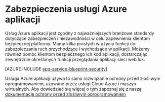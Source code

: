 <properties
    pageTitle="Zabezpieczenia usługi Azure aplikacji"
    description="Dowiedz się, jak bezpiecznego aplikacji sieci Web, telefon komórkowy, interfejs API i warunków logicznych w Azure aplikacji usługi."
    services="app-service"
    documentationCenter=""
    authors="naziml"
    manager="yochayk"
    editor="wpickett"/>

<tags
    ms.service="app-service"
    ms.workload="web"
    ms.tgt_pltfrm="na"
    ms.devlang="na"
    ms.topic="article"
    ms.date="08/16/2015"
    ms.author="naziml"/>

# <a name="azure-app-service-security"></a>Zabezpieczenia usługi Azure aplikacji

Usług Azure aplikacji jest zgodny z najważniejszych branżowe standardy dotyczące zabezpieczeń i niezawodności w celu zapewnienia klientom bezpiecznej platformy. Mamy kilka prostych w użyciu funkcji do zabezpieczania ruch przychodzące i wychodzące w aplikacji. Możemy również pomóc klientom bezpiecznego ich kod aplikacji, dostarczając zewnętrznie określonych funkcji przeglądania aplikacji sieci web luk.

[AZURE.INCLUDE [app-service-blueprint-security](../../includes/app-service-blueprint-security.md)]

Usługa Azure aplikacji używa to samo rozwiązanie ochrony przed złośliwym oprogramowaniem, używane przez usługi Cloud Azure i maszyn wirtualnych. Aby dowiedzieć się więcej o tym zapoznaj się z naszą [dokumentację ochrony przed złośliwym oprogramowaniem](../security/azure-security-antimalware.md) 

